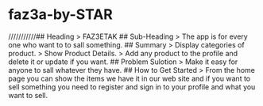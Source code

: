# faz3a-by-STAR
///////////## Heading  > FAZ3ETAK  ## Sub-Heading  > 
The app is for every one who want to to sall something.  ## Summary  > Display categories of product. >
Show Product Details. > Add any product to the profile and delete it or update if you want.  ## Problem Sulotion  > 
Make it easy for anyone to sall whatever they have.  ## How to Get Started  > From the home page you can show the items we
have it in our web site and if you want to sell something you need to register and sign in to your profile and what you want to sell.
